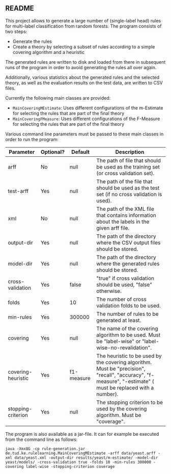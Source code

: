 ## README

This project allows to generate a large number of (single-label head) rules for multi-label classification from random forests. The program consists of two steps:

- Generate the rules
- Create a theory by selecting a subset of rules according to a simple covering algorithm and a heuristic

The generated rules are written to disk and loaded from there in subsequent runs of the program in order to avoid generating the rules all over again.

Additionally, various statistics about the generated rules and the selected theory, as well as the evaluation results on the test data, are written to CSV files.

Currently the following main classes are provided:

- `MainCoveringMEstimate`:  Uses different configurations of the m-Estimate for selecting the rules that are part of the final theory
- `MainCoveringFMeasure`: Uses different configurations of the F-Measure for selecting the rules that are part of the final theory

Various command line parameters must be passed to these main classes in order to run the program:

| Parameter          | Optional? | Default    | Description                                                                                                                                                         |
|--------------------|-----------|------------|---------------------------------------------------------------------------------------------------------------------------------------------------------------------|
| arff               |  No       | null       | The path of file that should be used as the training set (or cross validation set).                                                                                 |
| test-arff          |  Yes      | null       | The path of the file that should be used as the test set (if no cross validation is used).                                                                          |
| xml                | No        | null       | The path of the XML file that contains information about the labels in the given arff file.                                                                         |
| output-dir         | Yes       | null       |  The path of the directory where the CSV output files should be stored.                                                                                             |
| model-dir          | Yes       | null       | The path of the directory where the generated rules should be stored.                                                                                               |
| cross-validation   | Yes       | false      | "true" if cross validation should be used, "false" otherwise.                                                                                                       |
| folds              | Yes       | 10         | The number of cross validation folds to be used.                                                                                                                    |
|  min-rules         | Yes       | 300000     | The number of rules to be generated at least.                                                                                                                       |
| covering           | Yes       | null       | The name of the covering algorithm to be used. Must be "label-wise" or "label-wise-no-revalidation".                                                                |
| covering-heuristic | Yes       | f1-measure | The heuristic to be used by the covering algorithm. Must be "precision", "recall", "accuracy", "f<x>-measure", "<x>-estimate" (<x> must be replaced with a number). |
| stopping-criterion | Yes       | null       | The stopping criterion to be used by the covering algorithm. Must be "coverage".                                                                                    |

The program is also available as a jar-file. It can for example be executed from the command line as follows:

```
java -Xmx8G -cp rule-generation.jar de.tud.ke.rulelearning.MainCoveringMEstimate -arff data/yeast.arff -xml data/yeast.xml -output-dir results/yeast/m-estimate/ -model-dir yeast/models/ -cross-validation true -folds 10 -min-rules 300000 -covering label-wise -stopping-criterion coverage
```
